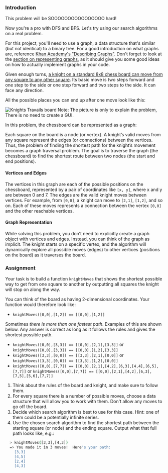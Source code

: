 ### Introduction

This problem will be SOOOOOOOOOOOOOOOO hard!

Now you're a pro with DFS and BFS. Let's try using our search algorithms on a real problem.

For this project, you'll need to use a graph, a data structure that's similar (but not identical) to a binary tree. For a good introduction on what graphs are, reference [Khan Academy's "Describing Graphs"](https://www.khanacademy.org/computing/computer-science/algorithms/graph-representation/a/describing-graphs). Don't forget to look at the [section on representing graphs](https://www.khanacademy.org/computing/computer-science/algorithms/graph-representation/a/representing-graphs), as it should give you some good ideas on how to actually implement graphs in your code.

Given enough turns, [a knight on a standard 8x8 chess board can move from any square to any other square](https://cdn.statically.io/gh/TheOdinProject/curriculum/284f0cdc998be7e4751e29e8458323ad5d320303/ruby_programming/computer_science/project_knights_travails/imgs/00.png). Its basic move is two steps forward and one step to the side or one step forward and two steps to the side. It can face any direction.

All the possible places you can end up after one move look like this:

![Knights Travails board](https://cdn.statically.io/gh/TheOdinProject/curriculum/d30038e0aaca1f35e58e205e37a21b2c9d31053d/javascript/computer_science/project_knights_travails/imgs/01.png)
Note: The picture is only to explain the problem, There is no need to create a GUI.

In this problem, the chessboard can be represented as a graph:

Each square on the board is a node (or vertex).
A knight’s valid moves from any square represent the edges (or connections) between the vertices.
Thus, the problem of finding the shortest path for the knight’s movement becomes a graph traversal problem. The goal is to traverse the graph (the chessboard) to find the shortest route between two nodes (the start and end positions).

#### Vertices and Edges

The vertices in this graph are each of the possible positions on the chessboard, represented by a pair of coordinates like `[x, y]`, where x and y are between 0 and 7.
The edges are the valid knight moves between vertices. For example, from `[0,0]`, a knight can move to `[2,1]`, `[1,2]`, and so on. Each of these moves represents a connection between the vertex `[0,0]` and the other reachable vertices.

#### Graph Representation

While solving this problem, you don’t need to explicitly create a graph object with vertices and edges. Instead, you can think of the graph as implicit. The knight starts on a specific vertex, and the algorithm will dynamically explore all possible moves (edges) to other vertices (positions on the board) as it traverses the board.

### Assignment

Your task is to build a function `knightMoves` that shows the shortest possible way to get from one square to another by outputting all squares the knight will stop on along the way.

You can think of the board as having 2-dimensional coordinates. Your function would therefore look like:

- `knightMoves([0,0],[1,2]) == [[0,0],[1,2]]`

<div class="lesson-note" markdown="1">

Sometimes *there is more than one fastest path*. Examples of this are shown below. Any answer is correct as long as it follows the rules and gives the shortest possible path.

- `knightMoves([0,0],[3,3]) == [[0,0],[2,1],[3,3]]` or `knightMoves([0,0],[3,3]) == [[0,0],[1,2],[3,3]]`
- `knightMoves([3,3],[0,0]) == [[3,3],[2,1],[0,0]]` or `knightMoves([3,3],[0,0]) == [[3,3],[1,2],[0,0]]`
- `knightMoves([0,0],[7,7]) == [[0,0],[2,1],[4,2],[6,3],[4,4],[6,5],[7,7]]` or `knightMoves([0,0],[7,7]) == [[0,0],[2,1],[4,2],[6,3],[7,5],[5,6],[7,7]]`

</div>

<div class="lesson-content__panel" markdown="1">

1. Think about the rules of the board and knight, and make sure to follow them.
1. For every square there is a number of possible moves, choose a data structure that will allow you to work with them. Don't allow any moves to go off the board.
1. Decide which search algorithm is best to use for this case.  Hint: one of them could be a potentially infinite series.
1. Use the chosen search algorithm to find the shortest path between the starting square (or node) and the ending square.  Output what that full path looks like, e.g.:

```bash
  > knightMoves([3,3],[4,3])
  => You made it in 3 moves!  Here's your path:
    [3,3]
    [4,5]
    [2,4]
    [4,3]
```

</div>
